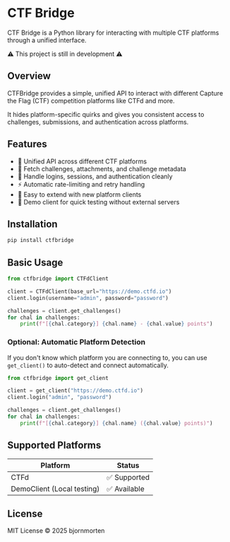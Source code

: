 # CTF Bridge

CTF Bridge is a Python library for interacting with multiple CTF platforms through a unified interface.

⚠️ This project is still in development ⚠️

## Overview

CTFBridge provides a simple, unified API to interact with different Capture the Flag (CTF) competition platforms like CTFd and more.

It hides platform-specific quirks and gives you consistent access to challenges, submissions, and authentication across platforms.

## Features

- 🌟 Unified API across different CTF platforms
- 📄 Fetch challenges, attachments, and challenge metadata
- 🔑 Handle logins, sessions, and authentication cleanly
- ⚡ Automatic rate-limiting and retry handling
- 🧩 Easy to extend with new platform clients
- 🧪 Demo client for quick testing without external servers

## Installation

```bash
pip install ctfbridge
```

## Basic Usage

```python
from ctfbridge import CTFdClient

client = CTFdClient(base_url="https://demo.ctfd.io")
client.login(username="admin", password="password")

challenges = client.get_challenges()
for chal in challenges:
    print(f"[{chal.category}] {chal.name} - {chal.value} points")
```

### Optional: Automatic Platform Detection

If you don't know which platform you are connecting to, you can use `get_client()` to auto-detect and connect automatically.

```python
from ctfbridge import get_client

client = get_client("https://demo.ctfd.io")
client.login("admin", "password")

challenges = client.get_challenges()
for chal in challenges:
    print(f"[{chal.category}] {chal.name} ({chal.value} points)")
```

## Supported Platforms

| Platform                   | Status            |
| -------------------------- | ----------------- |
| CTFd                       | ✅ Supported      |
| DemoClient (Local testing) | ✅ Available      |

## License

MIT License © 2025 bjornmorten
